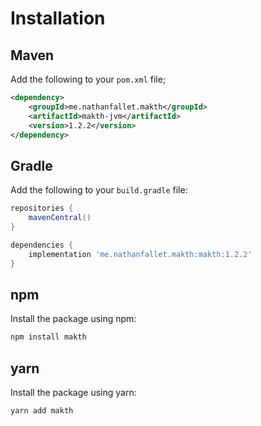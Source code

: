 # Installation

## Maven

Add the following to your `pom.xml` file;

```xml
<dependency>
    <groupId>me.nathanfallet.makth</groupId>
    <artifactId>makth-jvm</artifactId>
    <version>1.2.2</version>
</dependency>
```

## Gradle

Add the following to your `build.gradle` file:

```groovy
repositories {
    mavenCentral()
}

dependencies {
    implementation 'me.nathanfallet.makth:makth:1.2.2'
}
```

## npm

Install the package using npm:

```bash
npm install makth
```

## yarn

Install the package using yarn:

```bash
yarn add makth
```
